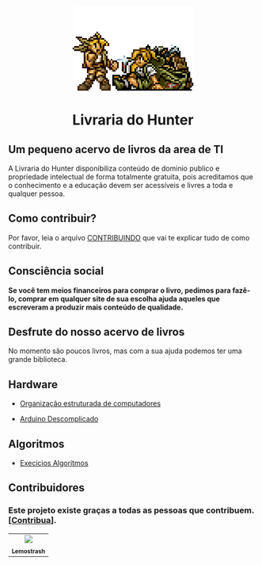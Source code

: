 <p align="center">
  <a href="https://github.com/arthurspk/guiadecybersecurity">
    <img src="./img/itens.gif" alt="Guia de Cyber Security" width="" height="170">
  </a>
  <h1 align="center">Livraria do Hunter</h1>
</p>

##  Um pequeno acervo de livros da area de TI

A Livraria do Hunter disponibiliza conteúdo de dominio publico e propriedade intelectual de forma totalmente gratuita, pois acreditamos que o conhecimento e a educação devem ser acessíveis e livres a toda e qualquer pessoa.

## Como contribuir?

Por favor, leia o arquivo [CONTRIBUINDO](/CONTRIBUINDO.md) que vai te explicar tudo de como contribuir.

## Consciência social

<strong>Se você tem meios financeiros para comprar o livro, pedimos para fazê-lo, comprar em qualquer site de sua escolha ajuda aqueles que escreveram a produzir mais conteúdo de qualidade.</strong>

## Desfrute do nosso acervo de livros

No momento são poucos livros, mas com a sua ajuda podemos ter uma grande biblioteca.

## Hardware

- [Organização estruturada de computadores](https://github.com/The-Hydra-Labs/Livraria-do-hunter/blob/main/Ohara/Organiza%C3%A7%C3%A3o%20estruturada%20de%20computadores%20-%20Tanenbaum.pdf)

- [Arduino Descomplicado](https://github.com/The-Hydra-Labs/Livraria-do-hunter/blob/main/Ohara/(Arduino%20Descomplicado)%20Claudio%20Luis%20Vieira%20Oliveira_%20Humberto%20Augusto%20Piovesana%20Zanetti%20-%20Arduino%20Descomplicado_%20Como%20Elaborar%20Projetos%20de%20Eletr%C3%B4nica-%C3%89rica%20(2015).pdf)

## Algoritmos

- [Execicios Algoritmos](https://github.com/The-Hydra-Labs/Livraria-do-hunter/blob/main/Ohara/Exercicios%20de%20Algoritmos.pdf)

## Contribuidores

### Este projeto existe graças a todas as pessoas que contribuem. [[Contribua](/CONTRIBUINDO.md)].

<table>
  <tr>
    <td align="center">
      <a href="https://github.com/lemostrash">
        <img
          src="https://avatars.githubusercontent.com/u/53500223?v=4"
          width="100px;"
          />
        <br />
        <sub>
          <b>Lemostrash</b>
        </sub>
      </a>
    </td>
  </tr>
</table>